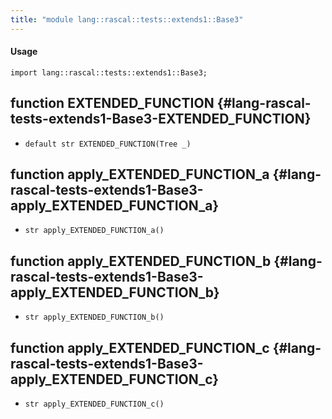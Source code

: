 ```yaml
---
title: "module lang::rascal::tests::extends1::Base3"
---
```


#### Usage

`import lang::rascal::tests::extends1::Base3;`


## function EXTENDED_FUNCTION {#lang-rascal-tests-extends1-Base3-EXTENDED_FUNCTION}

* ``default str EXTENDED_FUNCTION(Tree _)``

## function apply_EXTENDED_FUNCTION_a {#lang-rascal-tests-extends1-Base3-apply_EXTENDED_FUNCTION_a}

* ``str apply_EXTENDED_FUNCTION_a()``

## function apply_EXTENDED_FUNCTION_b {#lang-rascal-tests-extends1-Base3-apply_EXTENDED_FUNCTION_b}

* ``str apply_EXTENDED_FUNCTION_b()``

## function apply_EXTENDED_FUNCTION_c {#lang-rascal-tests-extends1-Base3-apply_EXTENDED_FUNCTION_c}

* ``str apply_EXTENDED_FUNCTION_c()``

